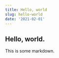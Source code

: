 ```yaml
---
title: Hello, world
slug: hello-world
date: '2021-02-01'
---
```


## Hello, world.

This is some markdown.
